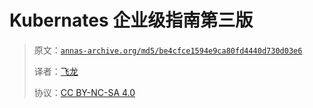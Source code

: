 # Kubernates 企业级指南第三版

> 原文：[`annas-archive.org/md5/be4cfce1594e9ca80fd4440d730d03e6`](https://annas-archive.org/md5/be4cfce1594e9ca80fd4440d730d03e6)
> 
> 译者：[飞龙](https://github.com/wizardforcel)
> 
> 协议：[CC BY-NC-SA 4.0](http://creativecommons.org/licenses/by-nc-sa/4.0/)